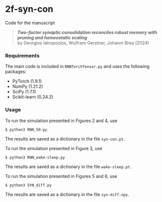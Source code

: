 # 2f-syn-con

Code for the  manuscript
   > ***Two-factor synaptic consolidation reconciles robust memory with pruning and homeostatic scaling***<br>
     by Georgios Iatropoulos, Wulfram Gerstner, Johanni Brea (2024)

### Requirements
The main code is included in `RNNTorchTensor.py` and uses the following packages:
- PyTorch (1.9.1)
- NumPy (1.21.2)
- SciPy (1.7.1)
- Scikit-learn (0.24.2)

### Usage
To run the simulation presented in Figures 2 and 4, use
```
$ python3 RNN_50.py
```
The results are saved as a dictionary in the file `syn-con.pt`.

To run the simulation presented in Figure 3, use
```
$ python3 RNN_wake-sleep.py
```
The results are saved as a dictionary in the file `wake-sleep.pt`.

To run the simulation presented in Figures 5 and 6, use
```
$ python3 SYN_diff.py
```
The results are saved as a dictionary in the file `syn-diff.npy`.
